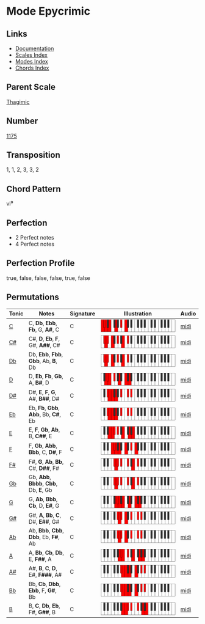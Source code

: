 # Mode Epycrimic

## Links

- [Documentation](README.md)
- [Scales Index](Scales.md)
- [Modes Index](Modes.md)
- [Chords Index](Chords.md)

## Parent Scale

[Thagimic](ScaleThagimic.md)

## Number

[1175](https://ianring.com/musictheory/scales/1175)

## Transposition

1, 1, 2, 3, 3, 2

## Chord Pattern

vi⁰

## Perfection

- 2 Perfect notes
- 4 Perfect notes

## Perfection Profile

true, false, false, false, true, false

## Permutations

| Tonic | Notes | Signature | Illustration | Audio |
|-------|-------|-----------|--------------|-------|
| [C](ModeCNaturalEpycrimic.md) | C, **Db**, **Ebb**, **Fb**, G, **A#**, C | C | ![CNaturalEpycrimic](ModeCNaturalEpycrimic.png) | [midi](https://github.com/edipermadi/music/blob/main/docs/ModeCNaturalEpycrimic.mid?raw=true) |
| [C#](ModeCSharpEpycrimic.md) | C#, **D**, **Eb**, **F**, G#, **A##**, C# | C | ![CSharpEpycrimic](ModeCSharpEpycrimic.png) | [midi](https://github.com/edipermadi/music/blob/main/docs/ModeCSharpEpycrimic.mid?raw=true) |
| [Db](ModeDFlatEpycrimic.md) | Db, **Ebb**, **Fbb**, **Gbb**, Ab, **B**, Db | C | ![DFlatEpycrimic](ModeDFlatEpycrimic.png) | [midi](https://github.com/edipermadi/music/blob/main/docs/ModeDFlatEpycrimic.mid?raw=true) |
| [D](ModeDNaturalEpycrimic.md) | D, **Eb**, **Fb**, **Gb**, A, **B#**, D | C | ![DNaturalEpycrimic](ModeDNaturalEpycrimic.png) | [midi](https://github.com/edipermadi/music/blob/main/docs/ModeDNaturalEpycrimic.mid?raw=true) |
| [D#](ModeDSharpEpycrimic.md) | D#, **E**, **F**, **G**, A#, **B##**, D# | C | ![DSharpEpycrimic](ModeDSharpEpycrimic.png) | [midi](https://github.com/edipermadi/music/blob/main/docs/ModeDSharpEpycrimic.mid?raw=true) |
| [Eb](ModeEFlatEpycrimic.md) | Eb, **Fb**, **Gbb**, **Abb**, Bb, **C#**, Eb | C | ![EFlatEpycrimic](ModeEFlatEpycrimic.png) | [midi](https://github.com/edipermadi/music/blob/main/docs/ModeEFlatEpycrimic.mid?raw=true) |
| [E](ModeENaturalEpycrimic.md) | E, **F**, **Gb**, **Ab**, B, **C##**, E | C | ![ENaturalEpycrimic](ModeENaturalEpycrimic.png) | [midi](https://github.com/edipermadi/music/blob/main/docs/ModeENaturalEpycrimic.mid?raw=true) |
| [F](ModeFNaturalEpycrimic.md) | F, **Gb**, **Abb**, **Bbb**, C, **D#**, F | C | ![FNaturalEpycrimic](ModeFNaturalEpycrimic.png) | [midi](https://github.com/edipermadi/music/blob/main/docs/ModeFNaturalEpycrimic.mid?raw=true) |
| [F#](ModeFSharpEpycrimic.md) | F#, **G**, **Ab**, **Bb**, C#, **D##**, F# | C | ![FSharpEpycrimic](ModeFSharpEpycrimic.png) | [midi](https://github.com/edipermadi/music/blob/main/docs/ModeFSharpEpycrimic.mid?raw=true) |
| [Gb](ModeGFlatEpycrimic.md) | Gb, **Abb**, **Bbbb**, **Cbb**, Db, **E**, Gb | C | ![GFlatEpycrimic](ModeGFlatEpycrimic.png) | [midi](https://github.com/edipermadi/music/blob/main/docs/ModeGFlatEpycrimic.mid?raw=true) |
| [G](ModeGNaturalEpycrimic.md) | G, **Ab**, **Bbb**, **Cb**, D, **E#**, G | C | ![GNaturalEpycrimic](ModeGNaturalEpycrimic.png) | [midi](https://github.com/edipermadi/music/blob/main/docs/ModeGNaturalEpycrimic.mid?raw=true) |
| [G#](ModeGSharpEpycrimic.md) | G#, **A**, **Bb**, **C**, D#, **E##**, G# | C | ![GSharpEpycrimic](ModeGSharpEpycrimic.png) | [midi](https://github.com/edipermadi/music/blob/main/docs/ModeGSharpEpycrimic.mid?raw=true) |
| [Ab](ModeAFlatEpycrimic.md) | Ab, **Bbb**, **Cbb**, **Dbb**, Eb, **F#**, Ab | C | ![AFlatEpycrimic](ModeAFlatEpycrimic.png) | [midi](https://github.com/edipermadi/music/blob/main/docs/ModeAFlatEpycrimic.mid?raw=true) |
| [A](ModeANaturalEpycrimic.md) | A, **Bb**, **Cb**, **Db**, E, **F##**, A | C | ![ANaturalEpycrimic](ModeANaturalEpycrimic.png) | [midi](https://github.com/edipermadi/music/blob/main/docs/ModeANaturalEpycrimic.mid?raw=true) |
| [A#](ModeASharpEpycrimic.md) | A#, **B**, **C**, **D**, E#, **F###**, A# | C | ![ASharpEpycrimic](ModeASharpEpycrimic.png) | [midi](https://github.com/edipermadi/music/blob/main/docs/ModeASharpEpycrimic.mid?raw=true) |
| [Bb](ModeBFlatEpycrimic.md) | Bb, **Cb**, **Dbb**, **Ebb**, F, **G#**, Bb | C | ![BFlatEpycrimic](ModeBFlatEpycrimic.png) | [midi](https://github.com/edipermadi/music/blob/main/docs/ModeBFlatEpycrimic.mid?raw=true) |
| [B](ModeBNaturalEpycrimic.md) | B, **C**, **Db**, **Eb**, F#, **G##**, B | C | ![BNaturalEpycrimic](ModeBNaturalEpycrimic.png) | [midi](https://github.com/edipermadi/music/blob/main/docs/ModeBNaturalEpycrimic.mid?raw=true) |
